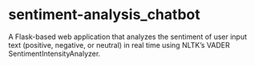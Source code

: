 # sentiment-analysis_chatbot
A Flask-based web application that analyzes the sentiment of user input text (positive, negative, or neutral) in real time using NLTK’s VADER SentimentIntensityAnalyzer.
